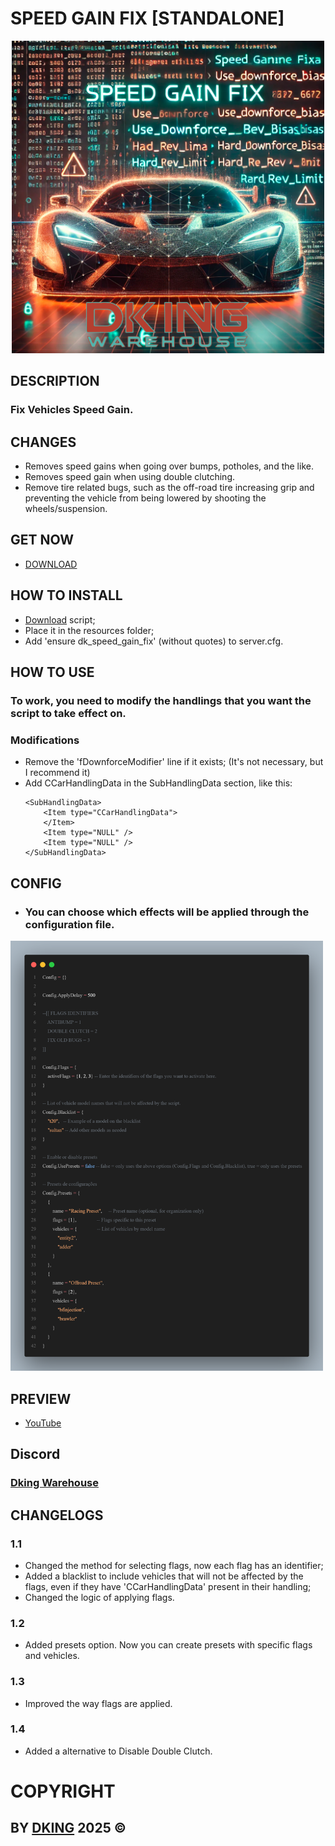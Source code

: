 # SPEED GAIN FIX [STANDALONE]

<div align="center">
<img src="https://github.com/Dking07/fivem-speed-gain-fix/blob/main/thumb.png" width="500px" />
</div>

## DESCRIPTION

### Fix Vehicles Speed Gain.

## CHANGES

* Removes speed gains when going over bumps, potholes, and the like.
* Removes speed gain when using double clutching.
* Remove tire related bugs, such as the off-road tire increasing grip and preventing the vehicle from being lowered by shooting the wheels/suspension.

## GET NOW

* [DOWNLOAD](https://dking.tebex.io/package/6575212)

## HOW TO INSTALL

* [Download](https://keymaster.fivem.net/asset-grants) script;
* Place it in the resources folder;
* Add 'ensure dk_speed_gain_fix' (without quotes) to server.cfg.

## HOW TO USE

### To work, you need to modify the handlings that you want the script to take effect on.

### Modifications

* Remove the 'fDownforceModifier' line if it exists; (It's not necessary, but I recommend it)
* Add CCarHandlingData in the SubHandlingData section, like this:
    ```
    <SubHandlingData>
        <Item type="CCarHandlingData">
        </Item>
        <Item type="NULL" />
        <Item type="NULL" />
    </SubHandlingData>
    ```

## CONFIG

* ### You can choose which effects will be applied through the configuration file.
<div align="left">
<img src="https://github.com/Dking07/fivem-speed-gain-fix/blob/main/config.png" width="500px" />
</div>

## PREVIEW

* [YouTube](https://www.youtube.com/watch?v=fsVIcKNVZi0)

## Discord

### [Dking Warehouse](https://discord.gg/Rw6vjcXspG)

## CHANGELOGS

### 1.1

* Changed the method for selecting flags, now each flag has an identifier;
* Added a blacklist to include vehicles that will not be affected by the flags, even if they have 'CCarHandlingData' present in their handling;
* Changed the logic of applying flags.

### 1.2

* Added presets option. Now you can create presets with specific flags and vehicles.

### 1.3

* Improved the way flags are applied.

### 1.4

* Added a alternative to Disable Double Clutch.

# COPYRIGHT

## BY [DKING](https://github.com/Dking07) 2025 ©